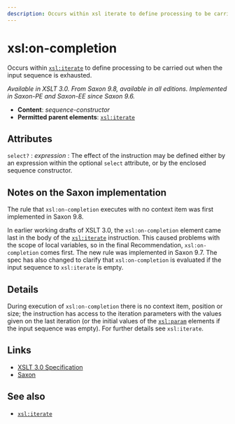 ```yaml
---
description: Occurs within xsl iterate to define processing to be carried out when the input sequence is exhausted
---
```


# xsl:on-completion

Occurs within [`xsl:iterate`](xsl-iterate.md) to define processing to be carried out when the input sequence is exhausted.

_Available in XSLT 3.0. From Saxon 9.8, available in all editions. Implemented in Saxon-PE and Saxon-EE since Saxon 9.6._

- **Content**: _sequence-constructor_
- **Permitted parent elements**: [`xsl:iterate`](xsl-iterate.md)

## Attributes

`select?`
: _expression_
: The effect of the instruction may be defined either by an expression within the optional `select` attribute, or by the enclosed sequence constructor.

## Notes on the Saxon implementation

The rule that `xsl:on-completion` executes with no context item was first implemented in Saxon 9.8.

In earlier working drafts of XSLT 3.0, the `xsl:on-completion` element came last in the body of the [`xsl:iterate`](xsl-iterate.md) instruction. This caused problems with the scope of local variables, so in the final Recommendation, `xsl:on-completion` comes first. The new rule was implemented in Saxon 9.7. The spec has also changed to clarify that `xsl:on-completion` is evaluated if the input sequence to `xsl:iterate` is empty.

## Details

During execution of `xsl:on-completion` there is no context item, position or size; the instruction has access to the iteration parameters with the values given on the last iteration (or the initial values of the [`xsl:param`](xsl-param.md) elements if the input sequence was empty). For further details see `xsl:iterate`.

## Links

- [XSLT 3.0 Specification](http://www.w3.org/TR/xslt-30/#element-on-completion)
- [Saxon](https://www.saxonica.com/html/documentation/xsl-elements/on-completion.html)

## See also

- [`xsl:iterate`](xsl-iterate.md)
